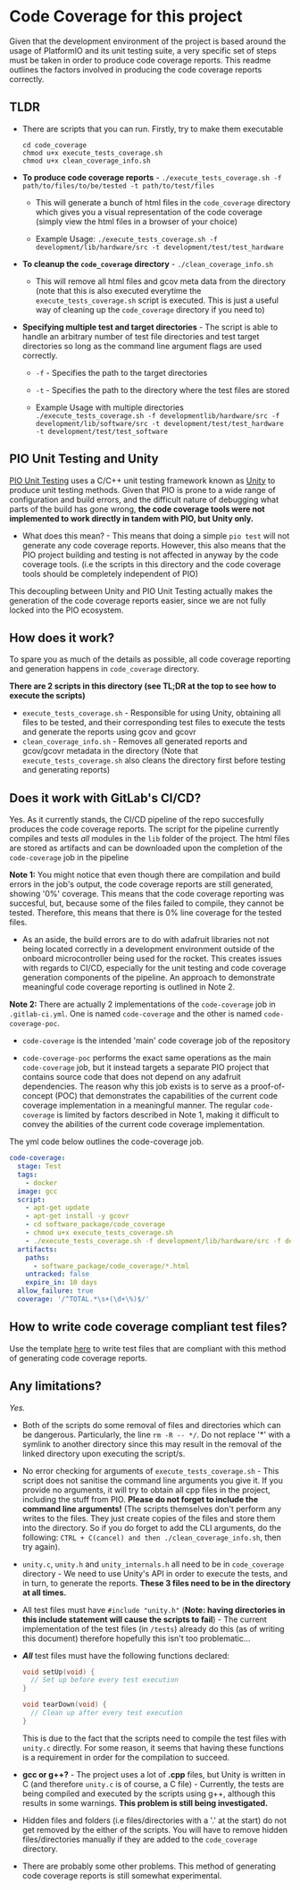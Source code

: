 # Code Coverage for this project

Given that the development environment of the project is based around
the usage of PlatformIO and its unit testing suite, a very specific set
of steps must be taken in order to produce code coverage reports. This
readme outlines the factors involved in producing the code coverage
reports correctly.

## TLDR

- There are scripts that you can run. Firstly, try to make them
  executable

  ```
  cd code_coverage
  chmod u+x execute_tests_coverage.sh
  chmod u+x clean_coverage_info.sh
  ```

- **To produce code coverage reports** - `./execute_tests_coverage.sh -f path/to/files/to/be/tested -t path/to/test/files`

  - This will generate a bunch of html files in the `code_coverage`
    directory which gives you a visual representation of the code
    coverage (simply view the html files in a browser of your choice)

  - Example Usage: `./execute_tests_coverage.sh -f development/lib/hardware/src -t development/test/test_hardware`

- **To cleanup the `code_coverage` directory** -
  `./clean_coverage_info.sh`

  - This will remove all html files and gcov meta data from the
    directory (note that this is also executed everytime the
    `execute_tests_coverage.sh` script is executed. This is just a useful
    way of cleaning up the `code_coverage` directory if you need to)

- **Specifying multiple test and target directories** - The script is
  able to handle an arbitrary number of test file directories and test
  target directories so long as the command line argument flags are used
  correctly.

  - `-f` - Specifies the path to the target directories
  - `-t` - Specifies the path to the directory where the test files
    are stored

  - Example Usage with multiple directories
    `./execute_tests_coverage.sh -f developmentlib/hardware/src -f development/lib/software/src -t development/test/test_hardware -t development/test/test_software`

## PIO Unit Testing and Unity

[PIO Unit Testing](https://docs.platformio.org/en/latest/plus/unit-testing.html)
uses a C/C++ unit testing framework known as
[Unity](https://github.com/ThrowTheSwitch/Unity) to produce unit testing
methods. Given that PIO is prone to a wide range of configuration and
build errors, and the difficult nature of debugging what parts of the
build has gone wrong, **the code coverage tools were not implemented to
work directly in tandem with PIO, but Unity only.**

- What does this mean? - This means that doing a simple `pio test` will
  not generate any code coverage reports. However, this also means that
  the PIO project building and testing is not affected in anyway by the
  code coverage tools. (i.e the scripts in this directory and the code
  coverage tools should be completely independent of PIO)

This decoupling between Unity and PIO Unit Testing actually makes the
generation of the code coverage reports easier, since we are not fully
locked into the PIO ecosystem.

## How does it work?

To spare you as much of the details as possible, all code coverage
reporting and generation happens in `code_coverage` directory.

**There are 2 scripts in this directory (see TL;DR at the top to see how
to execute the scripts)**

- `execute_tests_coverage.sh` - Responsible for using Unity, obtaining
  all files to be tested, and their corresponding test files to execute
  the tests and generate the reports using gcov and gcovr
- `clean_coverage_info.sh` - Removes all generated reports and
  gcov/gcovr metadata in the directory (Note that
  `execute_tests_coverage.sh` also cleans the directory first before
  testing and generating reports)

## Does it work with GitLab's CI/CD?

Yes. As it currently stands, the CI/CD pipeline of the repo succesfully
produces the code coverage reports. The script for the pipeline
currently compiles and tests _all_ modules in the `lib` folder of the
project. The html files are stored as artifacts and can be downloaded
upon the completion of the `code-coverage` job in the pipeline

**Note 1:** You might notice that even though there are compilation and
build errors in the job's output, the code coverage reports are still
generated, showing '0%' coverage. This means that the code coverage
reporting was succesful, but, because some of the files failed to
compile, they cannot be tested. Therefore, this means that there is 0%
line coverage for the tested files.

- As an aside, the build errors are to do with adafruit libraries not
  not being located correctly in a development environment outside of
  the onboard microcontroller being used for the rocket. This creates
  issues with regards to CI/CD, especially for the unit testing and
  code coverage generation components of the pipeline. An approach to
  demonstrate meaningful code coverage reporting is outlined in Note 2.

**Note 2:** There are actually 2 implementations of the `code-coverage`
job in `.gitlab-ci.yml`. One is named `code-coverage` and the other is
named `code-coverage-poc`.

- `code-coverage` is the intended 'main' code coverage job of the
  repository

- `code-coverage-poc` performs the exact same operations as the main
  `code-coverage` job, but it instead targets a separate PIO project
  that contains source code that does not depend on any adafruit
  dependencies. The reason why this job exists is to serve as a
  proof-of-concept (POC) that demonstrates the capabilities of the
  current code coverage implementation in a meaningful manner. The
  regular `code-coverage` is limited by factors described in Note 1,
  making it difficult to convey the abilities of the current code
  coverage implementation.

The yml code below outlines the code-coverage job.

```yml
code-coverage:
  stage: Test
  tags:
    - docker
  image: gcc
  script:
    - apt-get update
    - apt-get install -y gcovr
    - cd software_package/code_coverage
    - chmod u+x execute_tests_coverage.sh
    - ./execute_tests_coverage.sh -f development/lib/hardware/src -f development/lib/software/src -t development/test/test_hardware -t development/test/test_software
  artifacts:
    paths:
      - software_package/code_coverage/*.html
    untracked: false
    expire_in: 10 days
  allow_failure: true
  coverage: '/^TOTAL.*\s+(\d+\%)$/'
```

## How to write code coverage compliant test files?

Use the template
[here](software_package/testing/testing_environment_experiment/test/test_file_template.cpp)
to write test files that are compliant with this method of generating
code coverage reports.

## Any limitations?

_*Yes.*_

- Both of the scripts do some removal of files and directories which can
  be dangerous. Particularly, the line `rm -R -- */`. Do not replace '\*'
  with a symlink to another directory since this may result in the
  removal of the linked directory upon executing the script/s.

- No error checking for arguments of `execute_tests_coverage.sh` - This
  script does not sanitise the command line arguments you give it. If
  you provide no arguments, it will try to obtain all cpp files in the
  project, including the stuff from PIO. **Please do not forget to
  include the command line arguments!** (The scripts themselves don't
  perform any writes to the files. They just create copies of the files
  and store them into the directory. So if you do forget to add the CLI
  arguments, do the following: `CTRL + C(cancel) and then ./clean_coverage_info.sh`, then try again).

- `unity.c`, `unity.h` and `unity_internals.h` all need to be in
  `code_coverage` directory - We need to use Unity's API in order to
  execute the tests, and in turn, to generate the reports. **These 3
  files need to be in the directory at all times.**

- All test files must have `#include "unity.h"` (**Note: having
  directories in this include statement will cause the scripts to
  fail**) - The current implementation of the test files (in `/tests`)
  already do this (as of writing this document) therefore hopefully this
  isn't too problematic...

- **_All_** test files must have the following functions declared:

  ```c
  void setUp(void) {
    // Set up before every test execution
  }

  void tearDown(void) {
    // Clean up after every test execution
  }
  ```

  This is due to the fact that the scripts need to compile the test
  files with `unity.c` directly. For some reason, it seems that having
  these functions is a requirement in order for the compilation to
  succeed.

- **gcc or g++?** - The project uses a lot of **.cpp** files, but Unity
  is written in C (and therefore `unity.c` is of course, a C file) -
  Currently, the tests are being compiled and executed by the scripts
  using g++, although this results in some warnings. **This problem is
  still being investigated.**

- Hidden files and folders (i.e files/directories with a '.' at the
  start) do not get removed by the either of the scripts. You will have
  to remove hidden files/directories manually if they are added to the
  `code_coverage` directory.

- There are probably some other problems. This method of generating code
  coverage reports is still somewhat experimental.
